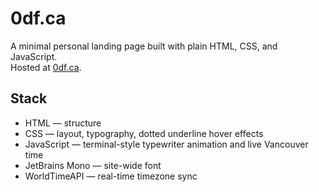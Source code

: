 # 0df.ca

A minimal personal landing page built with plain HTML, CSS, and JavaScript.  
Hosted at [0df.ca](https://0df.ca).

## Stack

- HTML — structure  
- CSS — layout, typography, dotted underline hover effects  
- JavaScript — terminal-style typewriter animation and live Vancouver time  
- JetBrains Mono — site-wide font  
- WorldTimeAPI — real-time timezone sync
